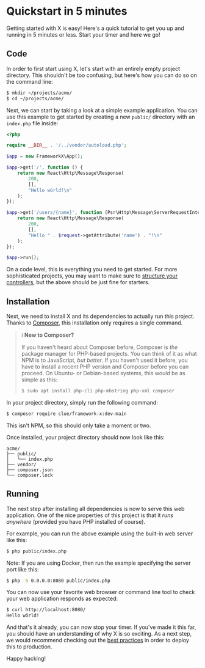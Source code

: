 # Quickstart in 5 minutes

Getting started with X is easy!
Here's a quick tutorial to get you up and running in 5 minutes or less.
Start your timer and here we go!

## Code

In order to first start using X, let's start with an entirely empty project directory.
This shouldn't be too confusing, but here's how you can do so on the command line:

```bash
$ mkdir ~/projects/acme/
$ cd ~/projects/acme/
```

Next, we can start by taking a look at a simple example application.
You can use this example to get started by creating a new `public/` directory with
an `index.php` file inside:

```php title="public/index.php"
<?php

require __DIR__ . '/../vendor/autoload.php';

$app = new FrameworkX\App();

$app->get('/', function () {
    return new React\Http\Message\Response(
        200,
        [],
        "Hello wörld!\n"
    );
});

$app->get('/users/{name}', function (Psr\Http\Message\ServerRequestInterface $request) {
    return new React\Http\Message\Response(
        200,
        [],
        "Hello " . $request->getAttribute('name') . "!\n"
    );
});

$app->run();
```

On a code level, this is everything you need to get started.
For more sophisticated projects, you may want to make sure to [structure your controllers](../best-practices/controllers.md),
but the above should be just fine for starters.

## Installation

Next, we need to install X and its dependencies to actually run this project.
Thanks to [Composer](https://getcomposer.org/), this installation only requires a single command.

> ℹ️ **New to Composer?**
>
> If you haven't heard about Composer before, Composer is *the* package manager for PHP-based projects.
> You can think of it as what NPM is to JavaScript, *but better*.
> If you haven't used it before, you have to install a recent PHP version and Composer before you can proceed.
> On Ubuntu- or Debian-based systems, this would be as simple as this:
>
> ```bash
> $ sudo apt install php-cli php-mbstring php-xml composer
> ```

In your project directory, simply run the following command:

```bash
$ composer require clue/framework-x:dev-main
```

This isn't NPM, so this should only take a moment or two.

Once installed, your project directory should now look like this:

```
acme/
├── public/
│   └── index.php
├── vendor/
├── composer.json
└── composer.lock
```

## Running

The next step after installing all dependencies is now to serve this web application.
One of the nice properties of this project is that it *runs anywhere* (provided you have PHP installed of course).

For example, you can run the above example using the built-in web server like
this:

```bash
$ php public/index.php
```

Note: If you are using Docker, then run the example specifying the server port like this:

```bash
$ php -S 0.0.0.0:8080 public/index.php
```

You can now use your favorite web browser or command line tool to check your web
application responds as expected:

```bash
$ curl http://localhost:8080/
Hello wörld!
```

And that's it already, you can now stop your timer.
If you've made it this far, you should have an understanding of why X is so exciting.
As a next step, we would recommend checking out the [best practices](../../best-practices/) in order to deploy this to production.

Happy hacking!
